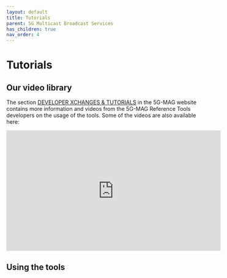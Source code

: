 ```yaml
---
layout: default
title: Tutorials
parent: 5G Multicast Broadcast Services
has_children: true
nav_order: 4
---
```


# Tutorials

## Our video library
The section [DEVELOPER XCHANGES & TUTORIALS](https://www.5g-mag.com/tutorials) in the 5G-MAG website contains more information and videos from the 5G-MAG Reference Tools developers on the usage of the tools. Some of the videos are also available here:

<iframe width="560" height="315" src="https://www.youtube.com/playlist?list=PLFqKJZ78_IWXSCsSEKeyAay10luuVF9io" title="YouTube video player" frameborder="0" allow="accelerometer; autoplay; clipboard-write; encrypted-media; gyroscope; picture-in-picture; web-share" referrerpolicy="strict-origin-when-cross-origin" allowfullscreen></iframe>

## Using the tools
